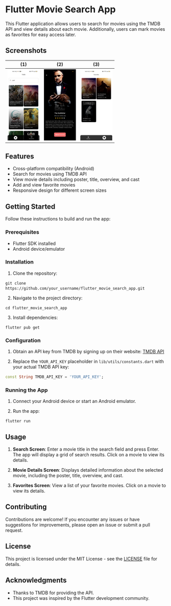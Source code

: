 # Flutter Movie Search App

This Flutter application allows users to search for movies using the TMDB API and view details about each movie. Additionally, users can mark movies as favorites for easy access later.

## Screenshots

| (1)                                                                                                                         | (2)                                                                                                                         | (3)                                                                                                                   |
| ------------------------------------------------------------------------------------------------------------------------------- | ---------------------------------------------------------------------------------------------------------------------------- | ---------------------------------------------------------------------------------------------------------------------------- |
| <img src="https://raw.githubusercontent.com/mohamed296/tmdb_movies/main/assets/1.jpeg" alt="1" width="100" /> | <img src="https://raw.githubusercontent.com/mohamed296/tmdb_movies/main/assets/2.jpeg" alt="2" width="100"/> | <img src="https://raw.githubusercontent.com/mohamed296/tmdb_movies/main/assets/3.jpeg" alt="1" width="100"/>                                                                                                  |



## Features

- Cross-platform compatibility (Android)
- Search for movies using TMDB API
- View movie details including poster, title, overview, and cast
- Add and view favorite movies
- Responsive design for different screen sizes

## Getting Started

Follow these instructions to build and run the app:

### Prerequisites

- Flutter SDK installed
- Android device/emulator

### Installation

1. Clone the repository:

```
git clone https://github.com/your_username/flutter_movie_search_app.git
```

2. Navigate to the project directory:

```
cd flutter_movie_search_app
```

3. Install dependencies:

```
flutter pub get
```

### Configuration

1. Obtain an API key from TMDB by signing up on their website: [TMDB API](https://www.themoviedb.org/documentation/api)

2. Replace the `YOUR_API_KEY` placeholder in `lib/utils/constants.dart` with your actual TMDB API key:

```dart
const String TMDB_API_KEY = 'YOUR_API_KEY';
```

### Running the App

1. Connect your Android device or start an Android emulator.

2. Run the app:

```
flutter run
```

## Usage

1. **Search Screen**: Enter a movie title in the search field and press Enter. The app will display a grid of search results. Click on a movie to view its details.

2. **Movie Details Screen**: Displays detailed information about the selected movie, including the poster, title, overview, and cast.

3. **Favorites Screen**: View a list of your favorite movies. Click on a movie to view its details.

## Contributing

Contributions are welcome! If you encounter any issues or have suggestions for improvements, please open an issue or submit a pull request.

## License

This project is licensed under the MIT License - see the [LICENSE](LICENSE) file for details.

## Acknowledgments

- Thanks to TMDB for providing the API.
- This project was inspired by the Flutter development community.
